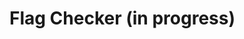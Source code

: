 # Flag Checker (in progress)
<!--
<img width="921" height="722" alt="image" src="https://github.com/user-attachments/assets/23f529fa-826a-4aac-9a84-e059d5d64187" />  

After connecting to the machine through the Huntress VPN and going to the IP address, this page was displayed:  
<img width="936" height="248" alt="image" src="https://github.com/user-attachments/assets/b95c0a7a-e98b-422b-a243-39b8100eb1a1" />

Burpsuite
used proxy and intercept to forward "flag{}" for the input to the page, which returned this:

<img width="507" height="185" alt="image" src="https://github.com/user-attachments/assets/378657c4-ec03-4fcd-b0a1-33a94762378a" />



-->
